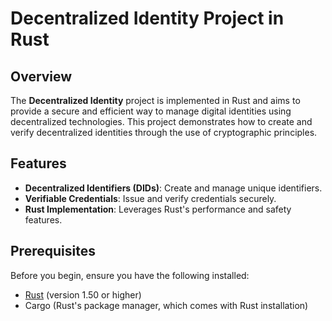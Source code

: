 # Decentralized Identity Project in Rust

## Overview
The **Decentralized Identity** project is implemented in Rust and aims to provide a secure and efficient way to manage digital identities using decentralized technologies. This project demonstrates how to create and verify decentralized identities through the use of cryptographic principles.

## Features
- **Decentralized Identifiers (DIDs)**: Create and manage unique identifiers.
- **Verifiable Credentials**: Issue and verify credentials securely.
- **Rust Implementation**: Leverages Rust's performance and safety features.

## Prerequisites
Before you begin, ensure you have the following installed:
- [Rust](https://www.rust-lang.org/) (version 1.50 or higher)
- Cargo (Rust's package manager, which comes with Rust installation)

